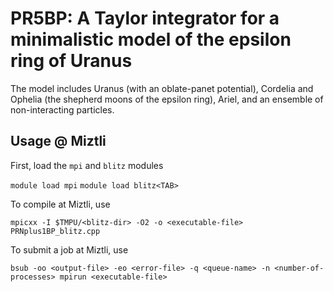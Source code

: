 # PR5BP: A Taylor integrator for a minimalistic model of the epsilon ring of Uranus

The model includes Uranus (with an oblate-panet potential), Cordelia and Ophelia (the shepherd
moons of the epsilon ring), Ariel, and an ensemble of non-interacting particles.

## Usage @ Miztli

First, load the `mpi` and `blitz` modules

`module load mpi`
`module load blitz<TAB>`

To compile at  Miztli, use

`mpicxx -I $TMPU/<blitz-dir> -O2 -o <executable-file> PRNplus1BP_blitz.cpp`

To submit a job at Miztli, use

`bsub -oo <output-file> -eo <error-file> -q <queue-name> -n <number-of-processes> mpirun <executable-file>`